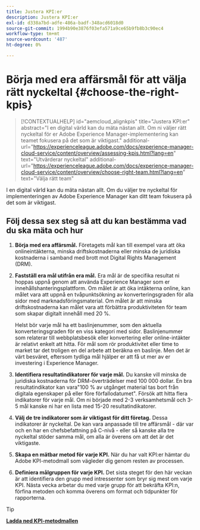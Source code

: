 ```yaml
---
title: Justera KPI:er
description: Justera KPI:er
exl-id: d338a7bd-adfe-486a-badf-348acd6018d0
source-git-commit: 1994b90e3876f03efa571a9ce65b9fb8b3c90ec4
workflow-type: tm+mt
source-wordcount: '487'
ht-degree: 0%

---
```


# Börja med era affärsmål för att välja rätt nyckeltal {#choose-the-right-kpis}

>[!CONTEXTUALHELP]
>id="aemcloud_alignkpis"
>title="Justera KPI:er"
>abstract="I en digital värld kan du mäta nästan allt. Om ni väljer rätt nyckeltal för er Adobe Experience Manager-implementering kan teamet fokusera på det som är viktigast."
>additional-url="https://experienceleague.adobe.com/docs/experience-manager-cloud-service/content/overview/assessing-kpis.html?lang=en" text="Utvärderar nyckeltal"
>additional-url="https://experienceleague.adobe.com/docs/experience-manager-cloud-service/content/overview/choose-right-team.html?lang=en" text="Välja rätt team"

I en digital värld kan du mäta nästan allt. Om du väljer tre nyckeltal för implementeringen av Adobe Experience Manager kan ditt team fokusera på det som är viktigast.


## **Följ dessa sex steg så att du kan bestämma vad du ska mäta och hur**


1. **Börja med era affärsmål.** Företagets mål kan till exempel vara att öka onlineintäkterna, minska driftskostnaderna eller minska de juridiska kostnaderna i samband med brott mot Digital Rights Management (DRM).

1. **Fastställ era mål utifrån era mål.** Era mål är de specifika resultat ni hoppas uppnå genom att använda Experience Manager som er innehållshanteringsplattform. Om målet är att öka intäkterna online, kan målet vara att uppnå en tvåpunktsökning av konverteringsgraden för alla sidor med marknadsföringsmaterial. Om målet är att minska driftskostnaderna kan målet vara att förbättra produktiviteten för team som skapar digitalt innehåll med 20 %.

   Helst bör varje mål ha ett baslinjenummer, som den aktuella konverteringsgraden för en viss kategori med sidor. Baslinjenummer som relaterar till webbplatsbesök eller konvertering eller online-intäkter är relativt enkelt att hitta. För mål som rör produktivitet eller time to market tar det troligen en del arbete att beräkna en baslinje. Men det är värt besväret, eftersom tydliga mål hjälper er att få ut mer av er investering i Experience Manager.

1. **Identifiera resultatindikatorer för varje mål.** Du kanske vill minska de juridiska kostnaderna för DRM-överträdelser med 100 000 dollar. En bra resultatindikator kan vara&quot;100 % av utgånget material tas bort från digitala egenskaper på eller före förfallodatumet&quot;. Försök att hitta flera indikatorer för varje mål. Om ni började med 2-3 verksamhetsmål och 3-5 mål kanske ni har en lista med 15-20 resultatindikatorer.

1. **Välj de tre indikatorer som är viktigast för ditt företag.** Dessa indikatorer är nyckeltal. De kan vara anpassade till tre affärsmål - där var och en har en chefsbefattning på C-nivå - eller så kanske alla tre nyckeltal stöder samma mål, om alla är överens om att det är det viktigaste.

1. **Skapa en mätbar metod för varje KPI.** När du har valt KPI:er hämtar du Adobe KPI-metodmall som vägleder dig genom resten av processen.

1. **Definiera målgruppen för varje KPI.** Det sista steget för den här veckan är att identifiera den grupp med intressenter som bryr sig mest om varje KPI. Nästa vecka arbetar du med varje grupp för att bekräfta KPI:n, förfina metoden och komma överens om format och tidpunkter för rapporterna.

>[!TIP]
>
>[**Ladda ned KPI-metodmallen**](https://experienceleague.adobe.com/welcome/aem/assets/img/KPI_Methodology_Template.png)
